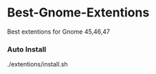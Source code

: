 # Best-Gnome-Extentions
Best extentions for Gnome 45,46,47

### Auto Install
./extentions/install.sh


